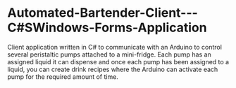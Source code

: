 # Automated-Bartender-Client---C#SWindows-Forms-Application
Client application written in C# to communicate with an Arduino to control several peristaltic pumps attached to a mini-fridge. Each pump has an assigned liquid it can dispense and once each pump has been assigned to a liquid, you can create drink recipes where the Arduino can activate each pump for the required amount of time.

